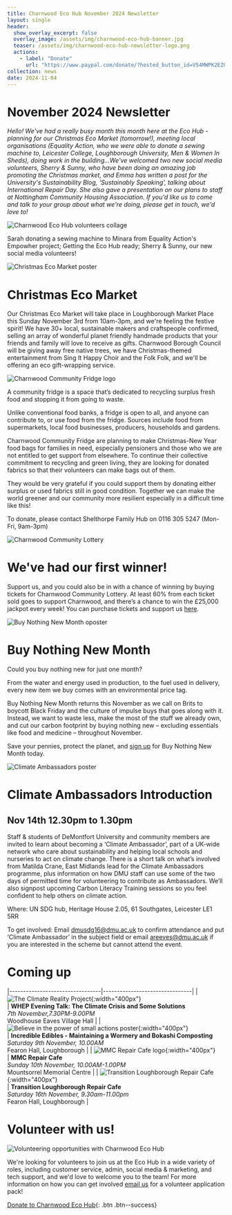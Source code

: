 ```yaml
---
title: Charnwood Eco Hub November 2024 Newsletter
layout: single
header:
  show_overlay_excerpt: false
  overlay_image: /assets/img/charnwood-eco-hub-banner.jpg
  teaser: /assets/img/charnwood-eco-hub-newsletter-logo.png
  actions:
    - label: "Donate"
      url: "https://www.paypal.com/donate/?hosted_button_id=V54MWPK2EZGPY"
collection: news
date: 2024-11-04
---
```

# November 2024 Newsletter

*Hello! We've had a really busy month this month here at the Eco Hub - planning for our Christmas Eco Market (tomorrow!), meeting local organisations (Equality Action, who we were able to donate a sewing machine to, Leicester College, Loughborough University, Men & Women In Sheds), doing work in the building...We've welcomed two new social media volunteers, Sherry &  Sunny, who have been doing an amazing job promoting the Christmas market, and Emma has written a post for the University's Sustainability Blog, 'Sustainably Speaking', talking about International Repair Day. She also gave a presentation on our plans to staff at Nottingham Community Housing Association. If you'd like us to come and talk to your group about what we're doing, please get in touch, we'd love to!*


![Charnwood Eco Hub volunteers collage](/assets/img/november2024-newsletter-volunteers.png)

Sarah donating a sewing machine to Minara from Equality Action's Empowher project; Getting the Eco Hub ready; Sherry & Sunny, our new social media volunteers!


![Christmas Eco Market poster](/assets/img/christmas-eco-market.png)

# Christmas Eco Market

Our Christmas Eco Market will take place in Loughborough Market Place this Sunday November 3rd from 10am-3pm, and we're feeling the festive spirit! We have 30+ local, sustainable makers and craftspeople confirmed, selling an array of wonderful planet friendly handmade products that your friends and family will love to receive as gifts. Charnwood Borough Council will be giving away free native trees, we have Christmas-themed entertainment from Sing It Happy Choir and the Folk Folk, and we'll be offering an eco gift-wrapping service.


![Charnwood Community Fridge logo](/assets/img/charnwood-community-fridge.png)
 
A community fridge is a space that’s dedicated to recycling surplus fresh food and stopping it from going to waste. 

Unlike conventional food banks, a fridge is open to all, and anyone can contribute to, or use food from the fridge. Sources include food from supermarkets, local food businesses, producers, households and gardens. 

Charnwood Community Fridge are planning to make Christmas-New Year food bags for families in need, especially pensioners and those who we are not entitled to get support from elsewhere. To continue their collective commitment to recycling and green living, they are looking for donated fabrics so that their volunteers can make bags out of them.

They would be very grateful if you could support them by donating either surplus or used fabrics still in good condition. Together we can make the world greener and our community more resilient especially in a difficult time like this!

To donate, please contact Shelthorpe Family Hub on 0116 305 5247 (Mon-Fri, 9am-3pm)


![Charnwood Community Lottery](/assets/img/charnwood-community-lottery-poster.png)

# We've had our first winner!

Support us, and you could also be in with a chance of winning by buying tickets for Charnwood Community Lottery.  At least 60% from each ticket sold goes to support Charnwood, and there’s a chance to win the £25,000 jackpot every week! You can purchase tickets and support us 
[here](https://www.charnwoodlottery.co.uk/support/charnwood-eco-hub).


![Buy Nothing New Month oposter](/assets/img/buy-nothing-new-month.png)

# Buy Nothing New Month
 
Could you buy nothing new for just one month?

From the water and energy used in production, to the fuel used in delivery, every new item we buy comes with an environmental price tag.  

Buy Nothing New Month returns this November as we call on Brits to boycott Black Friday and the culture of impulse buys that goes along with it. Instead, we want to waste less, make the most of the stuff we already own, and cut our carbon footprint by buying nothing new – excluding essentials like food and medicine – throughout November.  

Save your pennies, protect the planet, and [sign up](https://confirmsubscription.com/h/i/179557A31835925F) for Buy Nothing New Month today. 


![Climate Ambassadors poster](/assets/img/climate-ambassadors-globe.png)

# Climate Ambassadors Introduction
## Nov 14th 12.30pm to 1.30pm
 
Staff & students of DeMontfort University and community members are invited to learn about becoming a ‘Climate Ambassador’, part of a UK-wide network who care about sustainability and helping local schools and nurseries to act on climate change. There is a short talk on what’s involved from Matilda Crane, East Midlands lead for the Climate Ambassadors programme, plus information on how DMU staff can use some of the two days of permitted time for volunteering to contribute as Ambassadors. We’ll also signpost upcoming Carbon Literacy Training sessions so you feel confident to help others on climate action.

Where: UN SDG hub, Heritage House 2.05, 61 Southgates, Leicester LE1 5RR

To get involved: Email [dmusdg16@dmu.ac.uk](mailto:dmusdg16@dmu.ac.uk?subject=Climate%20Ambassador) to confirm attendance and put ‘Climate Ambassador’ in the subject field or email [areeves@dmu.ac.uk](mailto:areeves@dmu.ac.uk?subject=Climate%20Ambassador) if you are interested in the scheme but cannot attend the event.


# Coming up

|---------------------------------|--------------------------------|
| ![The Climate Reality Project](/assets/img/climate-reality-project.png){:width="400px"}<br/> | **WHEP Evening Talk: The Climate Crisis and Some Solutions**<br/> *7th November,7.30PM-9.00PM* <br/> Woodhouse Eaves Village Hall |
| ![Believe in the power of small actions poster](/assets/img/believe-in-the-power-of-small-actions-logo.png){:width="400px"}<br/> | **Incredible Edibles - Maintaining a Wormery and Bokashi Composting**<br/> *Saturday 9th November, 10.00AM* <br/> Fearon Hall, Loughborough |
| ![MMC Repair Cafe logo](/assets/img/mmc-repair-cafe-logo.png){:width="400px"}<br/> | **MMC Repair Cafe**<br/> *Sunday 10th November, 10.00AM-1.00PM*<br/> Mountsorrel Memorial Centre |
| ![Transition Loughborough Repair Cafe](/assets/img/transition-loughborough-logo.png){:width="400px"}<br/> | **Transition Loughborough Repair Cafe**<br/> *Saturday 16th November, 9.30am-11.00pm*<br/> Fearon Hall, Loughborough |


# Volunteer with us!

![Volunteering opportunities with Charnwood Eco Hub](/assets/img/support-us.jpg)

We're looking for volunteers to join us at the Eco Hub in a wide variety of roles, including customer service, admin, social media & marketing, and tech support, and we'd love to welcome you to the team! For more information on how you can get involved [email us](https://docs.google.com/forms/d/e/1FAIpQLSeGo3mESDCTtnzJm9ctt5N1_2oxnxEa7L5eaE44EeFFEtnFww/viewform) for a volunteer application pack!

[Donate to Charnwood Eco Hub](https://www.paypal.com/donate/?hosted_button_id=V54MWPK2EZGPY){: .btn .btn--success}


